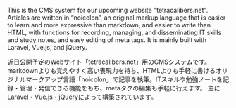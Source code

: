 This is the CMS system for our upcoming website "tetracalibers.net". Articles are written in “noicolon”, an original markup language that is easier to learn and more expressive than markdown, and easier to write than HTML, with functions for recording, managing, and disseminating IT skills and study notes, and easy editing of meta tags. It is mainly built with Laravel, Vue.js, and jQuery.

近日公開予定のWebサイト「tetracalibers.net」用のCMSシステムです。 markdownよりも覚えやすく高い表現力を持ち、HTMLよりも手軽に書けるオリジナルマークアップ言語「noicolon」で記事を執筆。ITスキルや勉強ノートを記録・管理・発信できる機能をもち、metaタグの編集も手軽に行えます。 主にLaravel・Vue.js・jQueryによって構築されています。
